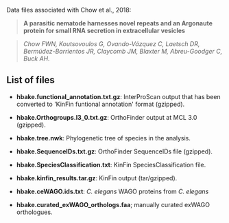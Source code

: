 Data files associated with Chow et al., 2018:

> **A parasitic nematode harnesses novel repeats and an Argonaute protein for small RNA secretion in extracellular vesicles**

> *Chow FWN, Koutsovoulos G, Ovando-Vázquez C, Laetsch DR, Bermúdez-Barrientos JR, Claycomb JM, Blaxter M, Abreu-Goodger C, Buck AH.*

List of files
------------

* **hbake.functional_annotation.txt.gz**: InterProScan output that has been converted to 'KinFin funtional annotation' format (gzipped).

* **hbake.Orthogroups.I3_0.txt.gz**: OrthoFinder output at MCL 3.0 (gzipped).

* **hbake.tree.nwk**: Phylogenetic tree of species in the analysis.

* **hbake.SequenceIDs.txt.gz**: OrthoFinder SequenceIDs file (gzipped).

* **hbake.SpeciesClassification.txt**: KinFin SpeciesClassification file.

* **hbake.kinfin_results.tar.gz**: KinFin output (tar/gzipped).

* **hbake.ceWAGO.ids.txt**: *C. elegans* WAGO proteins from *C. elegans*

* **hbake.curated_exWAGO_orthologs.faa**; manually curated exWAGO orthologues.
